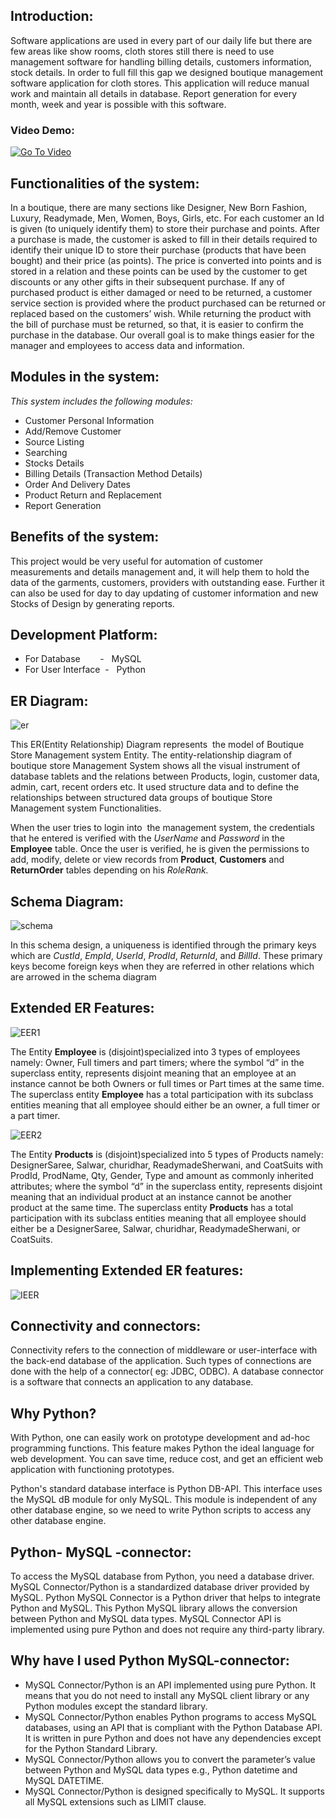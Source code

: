 ## Introduction:

Software applications are used in every part of our daily life but there are few areas like show rooms, cloth stores still there is need to use management software for handling billing details, customers information, stock details. In order to full fill this gap we designed boutique management software application for cloth stores. This application will reduce manual work and maintain all details in database. Report generation for every month, week and year is possible with this software.

### Video Demo: 
[![Go To Video](#)](https://drive.google.com/file/d/1KZ89uy86f367tUAIyjWHk3vZDlN50aWR/view?usp=sharing)

## Functionalities of the system:

In a boutique, there are many sections like Designer, New Born Fashion, Luxury, Readymade, Men, Women, Boys, Girls, etc. For each customer an Id is given (to uniquely identify them) to store their purchase and points. After a purchase is made, the customer is asked to fill in their details required to identify their unique ID to store their purchase (products that have been bought) and their price (as points). The price is converted into points and is stored in a relation and these points can be used by the customer to get discounts or any other gifts in their subsequent purchase. If any of purchased product is either damaged or need to be returned, a customer service section is provided where the product purchased can be returned or replaced based on the customers’ wish. While returning the product with the bill of purchase must be returned, so that, it is easier to confirm the purchase in the database. Our overall goal is to make things easier for the manager and employees to access data and information.

## Modules in the system:

_This system includes the following modules:_

- Customer Personal Information
- Add/Remove Customer
- Source Listing
- Searching
- Stocks Details
- Billing Details (Transaction Method Details)
- Order And Delivery Dates
- Product Return and Replacement
- Report Generation

## Benefits of the system:

This project would be very useful for automation of customer measurements and details management and, it will help them to hold the data of the garments, customers, providers with outstanding ease. Further it can also be used for day to day updating of customer information and new Stocks of Design by generating reports.

## Development Platform:

- For Database        -   MySQL
- For User Interface  -   Python

## ER Diagram:

![er](https://raw.githubusercontent.com/Jegadit/BoutiqueManagementSystem/main/ImgRes/ER.png)

This ER(Entity Relationship) Diagram represents  the model of Boutique  Store Management system Entity. The entity-relationship diagram of boutique store Management System shows all the visual instrument of database tablets and the relations between Products, login, customer data, admin, cart, recent orders etc. It used structure data and to define the relationships between structured data groups of boutique Store Management system Functionalities.

When the user tries to login into  the management system, the credentials that he entered is verified with the _UserName_ and _Password_ in the **Employee** table. Once the user is verified, he is given the permissions to add, modify, delete or view records from **Product**, **Customers** and **ReturnOrder** tables depending on his _RoleRank._

## Schema Diagram:

![schema](https://raw.githubusercontent.com/Jegadit/BoutiqueManagementSystem/main/ImgRes/Schema.png)

In this schema design, a uniqueness is identified through the primary keys which are _CustId_, _EmpId_, _UserId_, _ProdId_, _ReturnId_, and _BillId_. These primary keys become foreign keys when they are referred in other relations which are arrowed in the schema diagram

## Extended ER Features:

![EER1](https://raw.githubusercontent.com/Jegadit/BoutiqueManagementSystem/main/ImgRes/EER1.png)

The Entity **Employee** is (disjoint)specialized into 3 types of employees namely: Owner, Full timers and part timers; where the symbol “d” in the superclass entity, represents disjoint meaning that an employee at an instance cannot be both Owners or full times or Part times at the same time. The superclass entity **Employee** has a total participation with its subclass entities meaning that all employee should either be an owner, a full timer or a part timer.

![EER2](https://raw.githubusercontent.com/Jegadit/BoutiqueManagementSystem/main/ImgRes/EER2.png)

The Entity **Products** is (disjoint)specialized into 5 types of Products namely: DesignerSaree, Salwar, churidhar, ReadymadeSherwani, and CoatSuits with ProdId, ProdName, Qty, Gender, Type and amount as commonly inherited attributes; where the symbol “d” in the superclass entity, represents disjoint meaning that an individual product at an instance cannot be another product at the same time. The superclass entity **Products** has a total participation with its subclass entities meaning that all employee should either be a DesignerSaree, Salwar, churidhar, ReadymadeSherwani, or CoatSuits.

## Implementing Extended ER features:

![IEER](https://raw.githubusercontent.com/Jegadit/BoutiqueManagementSystem/main/ImgRes/IEER.png)

## Connectivity and connectors:

Connectivity refers to the connection of middleware or user-interface with the back-end database of the application. Such types of connections are done with the help of a connector( eg: JDBC, ODBC). A database connector is a software that connects an application to any database.

## Why Python?

With Python, one can easily work on prototype development and ad-hoc programming functions. This feature makes Python the ideal language for web development. You can save time, reduce cost, and get an efficient web application with functioning prototypes.

Python's standard database interface is Python DB-API. This interface uses the MySQL dB module for only MySQL. This module is independent of any other database engine, so we need to write Python scripts to access any other database engine.

## Python- MySQL -connector:

To access the MySQL database from Python, you need a database driver. MySQL Connector/Python is a standardized database driver provided by MySQL. Python MySQL Connector is a Python driver that helps to integrate Python and MySQL. This Python MySQL library allows the conversion between Python and MySQL data types. MySQL Connector API is implemented using pure Python and does not require any third-party library.

## Why have I used Python MySQL-connector:

- MySQL Connector/Python is an API implemented using pure Python. It means that you do not need to install any MySQL client library or any Python modules except the standard library.
- MySQL Connector/Python enables Python programs to access MySQL databases, using an API that is compliant with the Python Database API. It is written in pure Python and does not have any dependencies except for the Python Standard Library.
- MySQL Connector/Python allows you to convert the parameter’s value between Python and MySQL data types e.g., Python datetime and MySQL DATETIME.
- MySQL Connector/Python is designed specifically to MySQL. It supports all MySQL extensions such as LIMIT clause.
